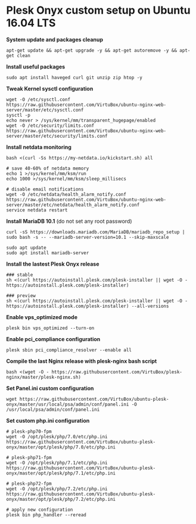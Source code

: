 # Plesk Onyx custom setup on Ubuntu 16.04 LTS

**System update and packages cleanup**

```
apt-get update && apt-get upgrade -y && apt-get autoremove -y && apt-get clean
```

**Install useful packages**
```
sudo apt install haveged curl git unzip zip htop -y
```

**Tweak Kernel sysctl configuration**
```
wget -O /etc/sysctl.conf https://raw.githubusercontent.com/VirtuBox/ubuntu-nginx-web-server/master/etc/sysctl.conf
sysctl -p
echo never > /sys/kernel/mm/transparent_hugepage/enabled
wget -O /etc/security/limits.conf https://raw.githubusercontent.com/VirtuBox/ubuntu-nginx-web-server/master/etc/security/limits.conf
```

**Install netdata monitoring**
```
bash <(curl -Ss https://my-netdata.io/kickstart.sh) all

# save 40-60% of netdata memory
echo 1 >/sys/kernel/mm/ksm/run
echo 1000 >/sys/kernel/mm/ksm/sleep_millisecs

# disable email notifications
wget -O /etc/netdata/health_alarm_notify.conf https://raw.githubusercontent.com/VirtuBox/ubuntu-nginx-web-server/master/etc/netdata/health_alarm_notify.conf
service netdata restart
```

**Install MariaDB 10.1** (do not set any root password)
```
curl -sS https://downloads.mariadb.com/MariaDB/mariadb_repo_setup |
sudo bash -s -- --mariadb-server-version=10.1 --skip-maxscale

sudo apt update
sudo apt install mariadb-server
```

**Install the lastest Plesk Onyx release**
```
### stable
sh <(curl https://autoinstall.plesk.com/plesk-installer || wget -O - https://autoinstall.plesk.com/plesk-installer)

### preview
sh <(curl https://autoinstall.plesk.com/plesk-installer || wget -O - https://autoinstall.plesk.com/plesk-installer) --all-versions
```

**Enable vps_optimized mode**
```
plesk bin vps_optimized --turn-on
```

**Enable pci_compliance configuration**
```
plesk sbin pci_compliance_resolver --enable all
```

**Compile the last Nginx release with plesk-nginx bash script**
```
bash <(wget -O - https://raw.githubusercontent.com/VirtuBox/plesk-nginx/master/plesk-nginx.sh)
```

**Set Panel.ini custom configuration**
```
wget https://raw.githubusercontent.com/VirtuBox/ubuntu-plesk-onyx/master/usr/local/psa/admin/conf/panel.ini -O /usr/local/psa/admin/conf/panel.ini
```

**Set custom php.ini configuration**
```
# plesk-php70-fpm
wget -O /opt/plesk/php/7.0/etc/php.ini https://raw.githubusercontent.com/VirtuBox/ubuntu-plesk-onyx/master/opt/plesk/php/7.0/etc/php.ini

# plesk-php71-fpm
wget -O /opt/plesk/php/7.1/etc/php.ini https://raw.githubusercontent.com/VirtuBox/ubuntu-plesk-onyx/master/opt/plesk/php/7.1/etc/php.ini

# plesk-php72-fpm
wget -O /opt/plesk/php/7.2/etc/php.ini https://raw.githubusercontent.com/VirtuBox/ubuntu-plesk-onyx/master/opt/plesk/php/7.2/etc/php.ini

# apply new configuration 
plesk bin php_handler --reread
```
